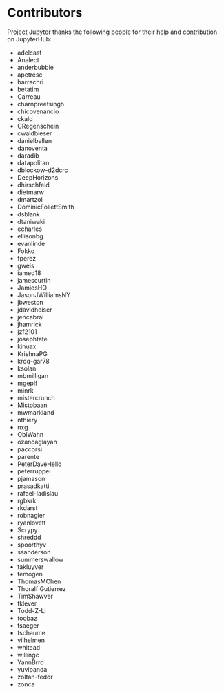 # Contributors

Project Jupyter thanks the following people for their help and
contribution on JupyterHub:

- adelcast
- Analect
- anderbubble
- apetresc
- barrachri
- betatim
- Carreau
- charnpreetsingh
- chicovenancio
- ckald
- CRegenschein
- cwaldbieser
- danielballen
- danoventa
- daradib
- datapolitan
- dblockow-d2dcrc
- DeepHorizons
- dhirschfeld
- dietmarw
- dmartzol
- DominicFollettSmith
- dsblank
- dtaniwaki
- echarles
- ellisonbg
- evanlinde
- Fokko
- fperez
- gweis
- iamed18
- jamescurtin
- JamiesHQ
- JasonJWilliamsNY
- jbweston
- jdavidheiser
- jencabral
- jhamrick
- jzf2101
- josephtate
- kinuax
- KrishnaPG
- kroq-gar78
- ksolan
- mbmilligan
- mgeplf
- minrk
- mistercrunch
- Mistobaan
- mwmarkland
- nthiery
- nxg
- ObiWahn
- ozancaglayan
- paccorsi
- parente
- PeterDaveHello
- peterruppel
- pjamason
- prasadkatti
- rafael-ladislau
- rgbkrk
- rkdarst
- robnagler
- ryanlovett
- Scrypy
- shreddd
- spoorthyv
- ssanderson
- summerswallow
- takluyver
- temogen
- ThomasMChen
- Thoralf Gutierrez
- TimShawver
- tklever
- Todd-Z-Li
- toobaz
- tsaeger
- tschaume
- vilhelmen
- whitead
- willingc
- YannBrrd
- yuvipanda
- zoltan-fedor
- zonca
